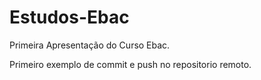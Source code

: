 # Estudos-Ebac
Primeira Apresentação do Curso Ebac.

Primeiro exemplo de commit e push no repositorio remoto. 
